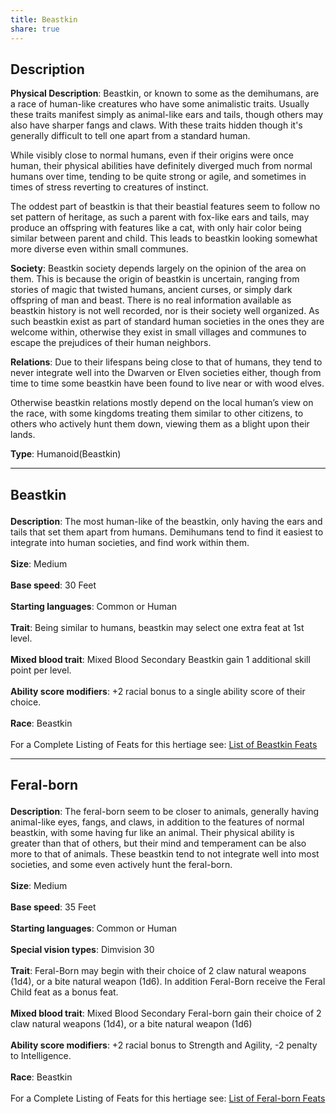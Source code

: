 ```yaml
---
title: Beastkin
share: true
---
```


## Description

**Physical Description**: Beastkin, or known to some as the demihumans, are a race of human-like creatures who have some animalistic traits. Usually these traits manifest simply as animal-like ears and tails, though others may also have sharper fangs and claws. With these traits hidden though it's generally difficult to tell one apart from a standard human.

While visibly close to normal humans, even if their origins were once human, their physical abilities have definitely diverged much from normal humans over time, tending to be quite strong or agile, and sometimes in times of stress reverting to creatures of instinct.

The oddest part of beastkin is that their beastial features seem to follow no set pattern of heritage, as such a parent with fox-like ears and tails, may produce an offspring with features like a cat, with only hair color being similar between parent and child. This leads to beastkin looking somewhat more diverse even within small communes.

**Society**: Beastkin society depends largely on the opinion of the area on them. This is because the origin of beastkin is uncertain, ranging from stories of magic that twisted humans, ancient curses, or simply dark offspring of man and beast. There is no real information available as beastkin history is not well recorded, nor is their society well organized. As such beastkin exist as part of standard human societies in the ones they are welcome within, otherwise they exist in small villages and communes to escape the prejudices of their human neighbors.

**Relations**: Due to their lifespans being close to that of humans, they tend to never integrate well into the Dwarven or Elven societies either, though from time to time some beastkin have been found to live near or with wood elves.

Otherwise beastkin relations mostly depend on the local human’s view on the race, with some kingdoms treating them similar to other citizens, to others who actively hunt them down, viewing them as a blight upon their lands.

**Type**: Humanoid(Beastkin)

<span><span><hr></span></span><h2><span><p>Beastkin</p></span></h2><p><span><p><b>Description</b>:    The most human-like of the beastkin, only having the ears and tails that set them apart from humans. Demihumans tend to find it easiest to integrate into human societies, and find work within them.<br><br><b>Size</b>:    Medium<br><br><b>Base speed</b>:    30 Feet<br><br><b>Starting languages</b>:    Common or Human<br><br><b>Trait</b>:    Being similar to humans, beastkin may select one extra feat at 1st level.<br><br><b>Mixed blood trait</b>:    Mixed Blood Secondary Beastkin gain 1 additional skill point per level.<br><br><b>Ability score modifiers</b>:    +2 racial bonus to a single ability score of their choice.<br><br><b>Race</b>:    Beastkin<br><br>For a Complete Listing of Feats for this hertiage see: <a data-href="List of Beastkin Feats" href="List of Beastkin Feats" class="internal-link" target="_blank" rel="noopener">List of Beastkin Feats</a></p></span></p><span><span><hr></span></span><h2><span><p>Feral-born</p></span></h2><p><span><p><b>Description</b>:    The feral-born seem to be closer to animals, generally having animal-like eyes, fangs, and claws, in addition to the features of normal beastkin, with some having fur like an animal. Their physical ability is greater than that of others, but their mind and temperament can be also more to that of animals. These beastkin tend to not integrate well into most societies, and some even actively hunt the feral-born.<br><br><b>Size</b>:    Medium<br><br><b>Base speed</b>:    35 Feet<br><br><b>Starting languages</b>:    Common or Human<br><br><b>Special vision types</b>:    Dimvision 30<br><br><b>Trait</b>:    Feral-Born may begin with their choice of 2 claw natural weapons (1d4), or a bite natural weapon (1d6). In addition Feral-Born receive the Feral Child feat as a bonus feat.<br><br><b>Mixed blood trait</b>:    Mixed Blood Secondary Feral-born gain their choice of 2 claw natural weapons (1d4), or a bite natural weapon (1d6)<br><br><b>Ability score modifiers</b>:    +2 racial bonus to Strength and Agility, -2 penalty to Intelligence.<br><br><b>Race</b>:    Beastkin<br><br>For a Complete Listing of Feats for this hertiage see: <a data-href="List of Feral-born Feats" href="List of Feral-born Feats" class="internal-link" target="_blank" rel="noopener">List of Feral-born Feats</a></p></span></p>